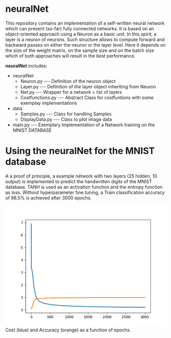 # neuralNet
This repository contains an implementation of a self-written neural network which can present (so-far) fully connected networks.
It is based on an object-oriented approach using a Neuron as a basic unit. In this spirit, a layer is a neuron of neurons. Such structure allows to compute forward and backward passes on either the neuron or the layer level. Here it depends on the size of the weight matrix, on the sample size and on the batch size which of both approaches will result in the best performance. 

__neuralNet__ includes:
* neuralNet
  * Neuron.py          --- Definition of the neuron object
  * Layer.py           --- Definition of the layer object inheriting from Neuron 
  * Net.py             --- Wrapper for a network = list of layers
  * Costfunctions.py   --- Abstract Class for costfuntions with some exemplay implementations
* data
  * Samples.py         --- Class for handling Samples
  * DisplayData.py     --- Class to plot image data
* main.py              --- Exemplary Implementation of a Network training on the MNIST DATABASE


# Using the neuralNet for the MNIST database
A a proof of principle, a example network with two layers (25 hidden, 10 output) is implemented to predict the handwritten digits
of the MNIST database. TANH is used as an activation function and the entropy function as loss. Without hyperparameter fine tuning, a Train classification accuracy of 98.5% is achieved after 3000 epochs.

![Cost and Accuracy as a function of epochs](/img/error.png)
Cost (blue) and Accuracy (orange) as a function of epochs.
